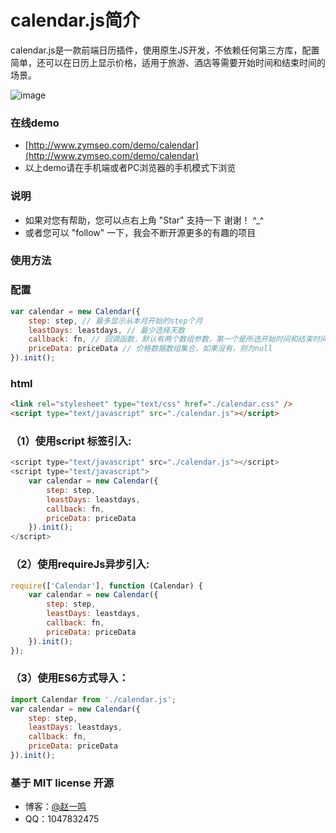 # calendar.js简介

calendar.js是一款前端日历插件，使用原生JS开发，不依赖任何第三方库，配置简单，还可以在日历上显示价格，适用于旅游、酒店等需要开始时间和结束时间的场景。

![image](https://github.com/zymseo/calendar/blob/master/calendar.png?raw=true)

### 在线demo
- [http://www.zymseo.com/demo/calendar](http://www.zymseo.com/demo/calendar)
- 以上demo请在手机端或者PC浏览器的手机模式下浏览

### 说明 
- 如果对您有帮助，您可以点右上角 "Star" 支持一下 谢谢！ ^_^
- 或者您可以 "follow" 一下，我会不断开源更多的有趣的项目

### 使用方法

### 配置
``` javascript
var calendar = new Calendar({
	step: step, // 最多显示从本月开始的step个月
	leastDays: leastdays, // 最少选择天数
	callback: fn, // 回调函数，默认有两个数组参数，第一个是所选开始时间和结束时间，第二个是开始时间和结束时间对应的element索引
	priceData: priceData // 价格数据数组集合，如果没有，则为null
}).init();
```

### html

``` html
<link rel="stylesheet" type="text/css" href="./calendar.css" />
<script type="text/javascript" src="./calendar.js"></script>
```

### （1）使用script 标签引入:

``` javascript
<script type="text/javascript" src="./calendar.js"></script>
<script type="text/javascript">
	var calendar = new Calendar({
		step: step,
		leastDays: leastdays,
		callback: fn,
		priceData: priceData
	}).init();
</script>
```
### （2）使用requireJs异步引入:
``` javascript
require(['Calendar'], function (Calendar) {
	var calendar = new Calendar({
		step: step,
		leastDays: leastdays,
		callback: fn,
		priceData: priceData
	}).init();
});
```
### （3）使用ES6方式导入：
``` javascript
import Calendar from './calendar.js';
var calendar = new Calendar({
	step: step,
	leastDays: leastdays,
	callback: fn,
	priceData: priceData
}).init();
```
### 基于 MIT license 开源
- 博客：[@赵一鸣](http://www.zymseo.com)
- QQ：1047832475